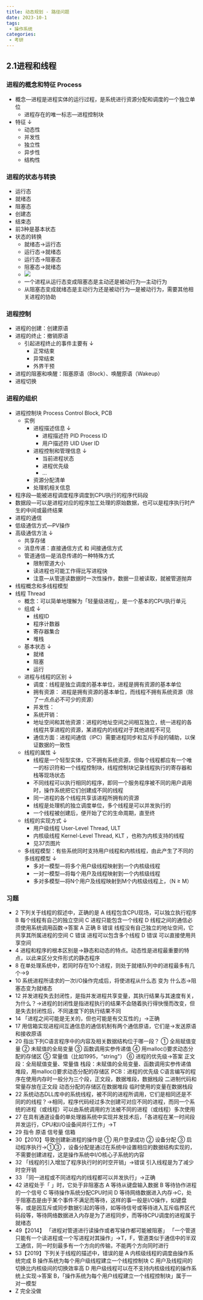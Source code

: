 ```yaml
---
title: 动态规划 - 路径问题
date: 2023-10-1
tags:
 - 操作系统
categories:
 - 考研
---
```


## 2.1进程和线程

### 进程的概念和特征 Process
- 概念―进程是进程实体的运行过程，是系统进行资源分配和调度的一个独立单位
    - 进程存在的唯一标志―进程控制块
- 特征 ↓ 
    - 动态性
    - 并发性
    - 独立性
    - 异步性
    - 结构性
### 进程的状态与转换
- 运行态
- 就绪态
- 阻塞态
- 创建态
- 结束态
- 前3种是基本状态
- 状态的转换
    - 就绪态→运行态
    - 运行态→就绪态
    - 运行态→阻塞态
    - 阻塞态→就绪态
    - ![](https://th.bing.com/th/id/Rac88fec7ff0914ae100f5e5e16e8dcfe?rik=7YelQuouaD%2bGjA&riu=http%3a%2f%2fbbs.yanzhishi.cn%2fimage%2fshow%2fattachments-2020-06-xiLvreQp5eddd748e949a.jpg&ehk=ltevwD1oUrnv7VDTg627MgfwonKq5e28Z%2bNCcgsA8E8%3d&risl=&pid=ImgRaw)
    - 一个进程从运行态变成阻塞态是主动还是被动行为―主动行为
    - 从阻塞态变成就绪态是主动行为还是被动行为―是被动行为，需要其他相关进程的协助
### 进程控制
- 进程的创建：创建原语
- 进程的终止：撤销原语
    - 引起进程终止的事件主要有 ↓ 
        - 正常结束
        - 异常结束
        - 外界干预
- 进程的阻塞和唤醒：阻塞原语（Block）、唤醒原语（Wakeup）
- 进程切换
### 进程的组织
- 进程控制块 Process Control Block, PCB
    - 实例
        - 进程描述信息 ↓ 
            - 进程描述符 PID Process ID
            - 用户描述符 UID User ID
        - 进程控制和管理信息 ↓ 
            - 当前进程状态
            - 进程优先级
            - ...
        - 资源分配清单
        - 处理机相关信息
- 程序段―能被进程调度程序调度到CPU执行的程序代码段
- 数据段―可以是进程对应的程序加工处理的原始数据，也可以是程序执行时产生的中间或最终结果
- 进程的通信
- 低级通信方式―PV操作
- 高级通信方法 ↓ 
    - 共享存储
    - 消息传递：直接通信方式 和 间接通信方式
    - 管道通信―是消息传递的一种特殊方式
        - 限制管道大小
        - 读进程也可能工作得比写进程快
        - 注意―从管道读数据时一次性操作，数据一旦被读取，就被管道抛弃
- 线程概念和多线程模型
- 线程 Thread
    - 概念：可以简单地理解为「轻量级进程」，是一个基本的CPU执行单元
    - 组成 ↓ 
        - 线程ID
        - 程序计数器
        - 寄存器集合
        - 堆栈
    - 基本状态 ↓ 
        - 就绪
        - 阻塞
        - 运行
    - 进程与线程的区别 ↓ 
        - 调度：线程是独立调度的基本单位，进程是拥有资源的基本单位
        - 拥有资源： 进程是拥有资源的基本单位，而线程不拥有系统资源（除了一点点必不可少的资源）
        - 并发性：
        - 系统开销：
        - 地址空间和其他资源：进程的地址空间之间相互独立，统一进程的各线程共享进程的资源，某进程内的线程对于其他进程不可见
        - 通信方面：进程间通信（IPC）需要进程同步和互斥手段的辅助，以保证数据的一致性
    - 线程的属性 ↓ 
        - 线程是一个轻型实体，它不拥有系统资源，但每个线程都应有一个唯一的标识符和一个线程控制块，线程控制块记录线程执行的寄存器和栈等现场状态
        - 不同线程可以执行相同的程序，即同一个服务程序被不同的用户调用时，操作系统把它们创建成不同的线程
        - 同一进程的各个线程共享该进程所拥有的资源
        - 线程是处理机的独立调度单位，多个线程是可以并发执行的
        - 一个线程被创建后，便开始了它的生命周期，直至终
    - 线程的实现方式 ↓ 
        - 用户级线程 User-Level Thread, ULT
        - 内核级线程 Kernel-Level Thread, KLT ，也称为内核支持的线程
        - 见37页图片
    - 多线程模型：有些系统同时支持用户线程和内核线程，由此产生了不同的多线程模型 ↓ 
        - 多对一模型―将多个用户级线程映射到一个内核级线程
        - 一对一模型―将每个用户及线程映射到一个内核级线程
        - 多对多模型―将N个用户及线程映射到M个内核级线程上，（N ≥ M）
### 习题
- 2 下列关于线程的叙述中，正确的是
A 线程包含CPU现场，可以独立执行程序
B 每个线程有自己的独立空间
C 进程只能包含一个线程
D 线程之间的通信必须使用系统调用函数→答案
A 正确
B 错误 线程没有自己独立的地址空间，它共享其所属进程的空间
C 错误 进程可以包含多个线程
D 错误 可以直接使用共享空间
- 4 进程和程序的根本区别是→静态和动态的特点。动态性是进程最重要的特点，以此来区分文件形式的静态程序
- 8 在单处理系统中，若同时存在10个进程，则处于就绪队列中的进程最多有几个→9
- 10 系统进程所请求的一次I/O操作完成后，将使进程从什么态 变为 什么态→阻塞态变为就绪态
- 12 并发进程失去封闭性，是指并发进程共享变量，其执行结果与其速度有关，为什么？→进程的封闭性是指进程执行的结果不会随着执行得快慢而改变，但是失去封闭性后，不同速度下的执行结果不同
- 14 「进程之间可能是无关的，但也可能是有交互性的」→正确
- 17 用信箱实现进程间互通信息的通信机制有两个通信原语，它们是→发送原语和接收原语
- 20 指出下列C语言程序中的内容及相关数据结构位于哪一段？
① 全局赋值变量 
② 未赋值的全局变量 
③ 函数调用实参传递值 
④ 用malloc()要求动态分配的存储区
⑤ 常量值（比如1995，“string"）
⑥ 进程的优先级→答案
正文段：全局赋值变量、常量值
栈段：未赋值的全局变量、函数调用实参传递值
堆段，用malloc()要求动态分配的存储区
PCB：进程的优先级
C语言编写的程序在使用内存时一般分为三个段，正文段，数据堆段，数据栈段
二进制代码和常量存放在正文段
动态分配的存储区在数据堆段
临时使用的变量在数据栈段
- 22 系统动态DLL库中的系统线程，被不同的进程所调用，它们是相同还是不同的的线程？→相同，程序代码经过多次创建可对应不同的进程，而同一个系统的进程（或线程）可以由系统调用的方法被不同的进程（或线程）多次使用
- 27 在具有通道设备的单处理器系统中实现并发技术后，「各进程在某一时间段并发运行，CPU和I/O设备间并行工作」→T
- 29 指令 原语 信号量 信箱
- 30【2010】导致创建新进程的操作是
① 用户登录成功 
② 设备分配 
③ 启动程序执行→①③ ，设备分配是通过在系统中设置相应的数据结构实现的，不需要创建进程，这是操作系统中I/O核心子系统的内容
- 32 「线程的引入增加了程序执行时的时空开销」→错误 引入线程是为了减少时空开销
- 33 「同一进程或不同进程内的线程都可以并发执行」→正确
- 42 进程处于「 」时，它处于非阻塞态 
A 等待从键盘输入数据 
B 等待协作进程的一个信号 
C 等待操作系统分配CPU时间 
D 等待网络数据进入内存→C，处于阻塞态是由于某个事件不满足而等待，这样的事一般是I/O操作，如键盘等，或是因互斥或同步数据引起的等待，如等待信号或等待进入互斥临界区代码段等，等待网络数据进入内存是为了进程同步，而等待CPU调度的进程属于就绪态
- 49【2014】
「进程对管道进行读操作或者写操作都可能被阻塞」
「一个管道只能有一个读进程或一个写进程对其操作」→T，F，管道类似于通信中的半双工通信，同一时刻最多有一个方向的传输，不能两个方向同时进行
- 53【2019】下列关于线程的描述中，错误的是
A 内核级线程的调度由操作系统完成
B 操作系统为每个用户级线程建立一个线程控制块
C 用户及线程间的切换比内核级间的切换效率高
D 用户级线程可以在不支持内核级线程的操作系统上实现→答案
B，「操作系统为每个用户线程建立一个线程控制块」属于一对一模型
- Z 完全没做
